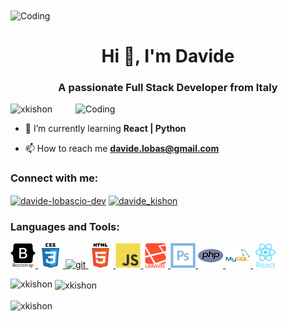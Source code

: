 
<img align="center" alt="Coding" width="100%" height="350" src="https://media.tenor.com/3bTxZ4HdrysAAAAC/pixels-neon.gif">
<h1 align="center">Hi 👋, I'm Davide</h1>
<h3 align="center">A passionate Full Stack Developer from Italy</h3>
<img align="right" alt="Coding" width="400" src="https://media.tenor.com/JPX5iWzkrfQAAAAM/akudama-drive-anime.gif">


<p align="left"> <img src="https://komarev.com/ghpvc/?username=xkishon&label=Profile%20views&color=0e75b6&style=flat" alt="xkishon" /> </p>

- 🌱 I’m currently learning **React | Python**

- 📫 How to reach me **davide.lobas@gmail.com**

<h3 align="left">Connect with me:</h3>
<p align="left">
<a href="https://linkedin.com/in/davide-lobascio-dev" target="blank"><img align="center" src="https://raw.githubusercontent.com/rahuldkjain/github-profile-readme-generator/master/src/images/icons/Social/linked-in-alt.svg" alt="davide-lobascio-dev" height="30" width="40" /></a>
<a href="https://instagram.com/davide_kishon" target="blank"><img align="center" src="https://raw.githubusercontent.com/rahuldkjain/github-profile-readme-generator/master/src/images/icons/Social/instagram.svg" alt="davide_kishon" height="30" width="40" /></a>
</p>

<h3 align="left">Languages and Tools:</h3>
<p align="left"> <a href="https://getbootstrap.com" target="_blank" rel="noreferrer"> <img src="https://raw.githubusercontent.com/devicons/devicon/master/icons/bootstrap/bootstrap-plain-wordmark.svg" alt="bootstrap" width="40" height="40"/> </a> <a href="https://www.w3schools.com/css/" target="_blank" rel="noreferrer"> <img src="https://raw.githubusercontent.com/devicons/devicon/master/icons/css3/css3-original-wordmark.svg" alt="css3" width="40" height="40"/> </a> <a href="https://git-scm.com/" target="_blank" rel="noreferrer"> <img src="https://www.vectorlogo.zone/logos/git-scm/git-scm-icon.svg" alt="git" width="40" height="40"/> </a> <a href="https://www.w3.org/html/" target="_blank" rel="noreferrer"> <img src="https://raw.githubusercontent.com/devicons/devicon/master/icons/html5/html5-original-wordmark.svg" alt="html5" width="40" height="40"/> </a> <a href="https://developer.mozilla.org/en-US/docs/Web/JavaScript" target="_blank" rel="noreferrer"> <img src="https://raw.githubusercontent.com/devicons/devicon/master/icons/javascript/javascript-original.svg" alt="javascript" width="40" height="40"/> </a> <a href="https://laravel.com/" target="_blank" rel="noreferrer"> <img src="https://raw.githubusercontent.com/devicons/devicon/master/icons/laravel/laravel-plain-wordmark.svg" alt="laravel" width="40" height="40"/> </a> <a href="https://www.photoshop.com/en" target="_blank" rel="noreferrer"> <img src="https://raw.githubusercontent.com/devicons/devicon/master/icons/photoshop/photoshop-line.svg" alt="photoshop" width="40" height="40"/> </a> <a href="https://www.php.net" target="_blank" rel="noreferrer"> <img src="https://raw.githubusercontent.com/devicons/devicon/master/icons/php/php-original.svg" alt="php" width="40" height="40"/> </a> <a href="https://reactjs.org/" target="_blank" rel="noreferrer"> <img src="https://raw.githubusercontent.com/devicons/devicon/master/icons/mysql/mysql-original-wordmark.svg" alt="mysql" width="40" height="40"/> </a> <a href="https://www.photoshop.com/en" target="_blank" rel="noreferrer">  <img src="https://raw.githubusercontent.com/devicons/devicon/master/icons/react/react-original-wordmark.svg" alt="react" width="40" height="40"/> </a> </p>

<p><img align="left" src="https://github-readme-stats.vercel.app/api/top-langs?username=xkishon&show_icons=true&locale=en&layout=compact" alt="xkishon" /></p>

<p>&nbsp;<img align="center" src="https://github-readme-stats.vercel.app/api?username=xkishon&show_icons=true&locale=en" alt="xkishon" /></p>

<p><img align="center" src="https://github-readme-streak-stats.herokuapp.com/?user=xkishon&" alt="xkishon" /></p>
